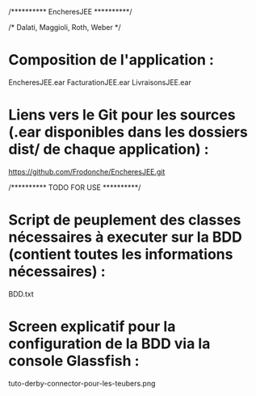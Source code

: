 /********** EncheresJEE **********/

/* Dalati, Maggioli, Roth, Weber */

# Composition de l'application :
EncheresJEE.ear
FacturationJEE.ear 
LivraisonsJEE.ear

# Liens vers le Git pour les sources (.ear disponibles dans les dossiers dist/ de chaque application) :
https://github.com/Frodonche/EncheresJEE.git

/********** TODO FOR USE **********/

# Script de peuplement des classes nécessaires à executer sur la BDD (contient toutes les informations nécessaires) :
BDD.txt

# Screen explicatif pour la configuration de la BDD via la console Glassfish :
tuto-derby-connector-pour-les-teubers.png